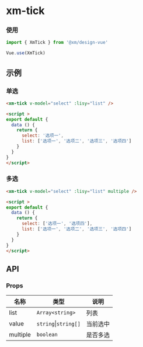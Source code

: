 # xm-tick

### 使用

```js
import { XmTick } from '@xm/design-vue'

Vue.use(XmTick)
```

## 示例

### 单选

```html
<xm-tick v-model="select" :lisy="list" />

<script >
export default {
  data () {
    return {
      select: '选项一',
      list: ['选项一', '选项二', '选项三', '选项四']
    }
  }
}
</script>
```

### 多选

```html
<xm-tick v-model="select" :lisy="list" multiple />

<script >
export default {
  data () {
    return {
      select: ['选项一', '选项四'],
      list: ['选项一', '选项二', '选项三', '选项四']
    }
  }
}
</script>
```

## API

### Props

名称|类型|说明
----|----|----
list|`Array<string>`|列表
value|`string`\|`string[]`|当前选中
multiple|`boolean`|是否多选


